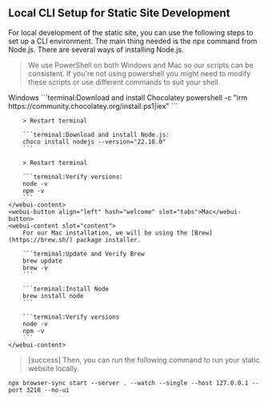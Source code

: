 <webui-data data-page-title="CLI Tools & Setup" data-page-subtitle=""></webui-data>

## Local CLI Setup for Static Site Development

For local development of the static site, you can use the following steps to set up a CLI environment. The main thing needed is the npx command from Node.js. There are several ways of installing Node.js.

> We use PowerShell on both Windows and Mac so our scripts can be consistent. If you're not using powershell you might need to modify these scripts or use different commands to suit your shell.

<webui-tabs pad="var(--padding)" transition-timing="200" data-subscribe="session-home-tab-index:setTab">
    <webui-button align="left" hash="welcome" slot="tabs">Windows</webui-button>
    <webui-content slot="content">
        ```terminal:Download and install Chocolatey
        powershell -c "irm https://community.chocolatey.org/install.ps1|iex"
        ```

        > Restart terminal

        ```terminal:Download and install Node.js:
        choco install nodejs --version="22.18.0"
        ```

        > Restart terminal

        ```terminal:Verify versions:
        node -v
        npm -v
        ```
    </webui-content>
    <webui-button align="left" hash="welcome" slot="tabs">Mac</webui-button>
    <webui-content slot="content">
        For our Mac installation, we will be using the [Brew](https://brew.sh/) package installer.

        ```terminal:Update and Verify Brew
        brew update
        brew -v
        ```

        ```terminal:Install Node
        brew install node
        ```

        ```terminal:Verify versions
        node -v
        npm -v
        ```
    </webui-content>
</webui-tabs>

> [success] Then, you can run the following command to run your static website locally.

```terminal:Run the static site:
npx browser-sync start --server . --watch --single --host 127.0.0.1 --port 3210 --no-ui
```
